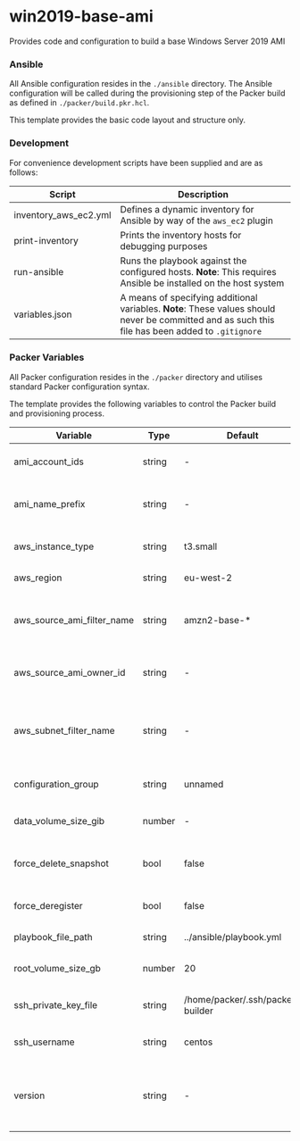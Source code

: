 # win2019-base-ami

Provides code and configuration to build a base Windows Server 2019 AMI

### Ansible

All Ansible configuration resides in the `./ansible` directory. The Ansible configuration will be called during the provisioning step of the Packer build as defined in `./packer/build.pkr.hcl`.

This template provides the basic code layout and structure only.

### Development

For convenience development scripts have been supplied and are as follows:

| Script                | Description                                                                                                                                       |
| --------------------- | ------------------------------------------------------------------------------------------------------------------------------------------------- |
| inventory_aws_ec2.yml | Defines a dynamic inventory for Ansible by way of the `aws_ec2` plugin                                                                            |
| print-inventory       | Prints the inventory hosts for debugging purposes                                                                                                 |
| run-ansible           | Runs the playbook against the configured hosts. **Note**: This requires Ansible be installed on the host system                                   |
| variables.json        | A means of specifying additional variables. **Note**: These values should never be committed and as such this file has been added to `.gitignore` |

### Packer Variables

All Packer configuration resides in the `./packer` directory and utilises standard Packer configuration syntax.

The template provides the following variables to control the Packer build and provisioning process.

| Variable                   | Type   | Default                          | Description                                                                                                                                               |
| -------------------------- | ------ | -------------------------------- | --------------------------------------------------------------------------------------------------------------------------------------------------------- |
| ami_account_ids            | string | -                                | A list of account IDs that have access to launch the resulting AMI(s).                                                                                    |
| ami_name_prefix            | string | -                                | Prefix used for the name tags of resulting AMIs. The version will be appended to this.                                                                    |
| aws_instance_type          | string | t3.small                         | AWS EC2 instance type used when building the AMI.                                                                                                         |
| aws_region                 | string | eu-west-2                        | The region in which the AMI will be built.                                                                                                                |
| aws_source_ami_filter_name | string | amzn2-base-\*                    | Source AMI filter string as per the DescribeImages API documentation. If multiple match, the latest image will be used.                                   |
| aws_source_ami_owner_id    | string | -                                | The source AMI owner ID. Used in combination with `aws_source_ami_filter_name` to match the source AMI.                                                   |
| aws_subnet_filter_name     | string | -                                | Subnet filter string as per the DescribeSubnets API documentation. If multiple match, the subnet with the greatest number of IPv4 addresses will be used. |
| configuration_group        | string | unnamed                          | The name of the group to which to add the instance for configuration purposes                                                                             |
| data_volume_size_gib       | number | -                                | The EC2 instance data volume size in Gibibytes (GiB)                                                                                                      |
| force_delete_snapshot      | bool   | false                            | Automatically delete snapshots associated with AMIs deregistered by `force_deregister`.                                                                   |
| force_deregister           | bool   | false                            | Deregister an existing AMI if one with the same name exists.                                                                                              |
| playbook_file_path         | string | ../ansible/playbook.yml          | Relative path to the Ansible playbook file.                                                                                                               |
| root_volume_size_gb        | number | 20                               | The EC2 instance root volume size in Gibibytes (GiB).                                                                                                     |
| ssh_private_key_file       | string | /home/packer/.ssh/packer-builder | The path to the common Packer builder private SSH key.                                                                                                    |
| ssh_username               | string | centos                           | The username Packer will use when connecting with SSH.                                                                                                    |
| version                    | string | -                                | Semantic version number for the AMI. Will be automatically appended to `ami_name_prefix` to tag the resulting AMI and snapshots.                          |
